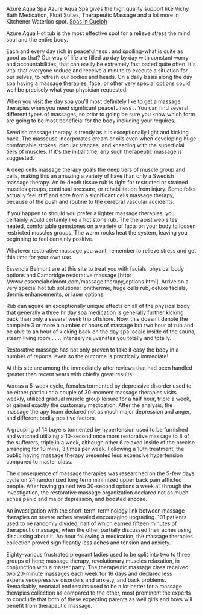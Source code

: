 <p>Azure Aqua Spa Azure Aqua Spa gives the high quality support like Vichy Bath Medication, Float Suites, Therapeutic Massage and a lot more in Kitchener Waterloo spot.&nbsp;<a href="https://azureaquaspa.com/">Spas in Guelph</a></p>

<p>Azure Aqua Hot tub is the most effective spot for a relieve stress the mind soul and the entire body.</p>

<p>Each and every day rich in peacefulness . and spoiling-what is quite as good as that? Our way of life are filled up day by day with constant worry and accountabilities, that can easily be extremely fast paced quite often. It&#39;s vital that everyone reduce and receive a minute to execute a situation for our selves, to refresh our bodies and heads. On a daily basis along the day spa having a massage therapies, face, or other very special options could well be precisely what your physician requested.</p>

<p>When you visit the day spa you&#39;ll most definitely like to get a massage therapies when you need significant peacefulness .. You can find several different types of massages, so prior to going be sure you know which form are going to be most beneficial for the body including your requires.</p>

<p>Swedish massage therapy is trendy as it is exceptionally light and kicking back. The masseuse incorporates cream or oils even when developing huge comfortable strokes, circular stances, and kneading with the superficial tiers of muscles. If it&#39;s the initial time, any such therapeutic massage is suggested.</p>

<p>A deep cells massage therapy goals the deep tiers of muscle group and cells, making this an amazing a variety of have than only a Swedish massage therapy. An in-depth tissue rub is right for restricted or strained muscles groups, continual pressure, or rehabilitation from injury. Some folks actually feel stiff and sore from a significant cells massage therapy, because of the push and routine to the cerebral vascular accidents.</p>

<p>If you happen to should you prefer a lighter massage therapies, you certainly would certainly like a hot stone rub. The therapist web sites heated, comfortable gemstones on a variety of facts on your body to loosen restricted muscles groups. The warm rocks heat the system, leaving you beginning to feel certainly positive.</p>

<p>Whatever restorative massage you want, remember to relieve stress and get this time for your own use.</p>

<p>Essencia Belmont are at this site to treat you with facials, physical body options and Cambridge restorative massage [http: //www.essenciabelmont.com/massage therapy_options.html]. Arrive on a very special hot tub solutions: ionithermie, huge cells rub, deluxe facials, dermis enhancements, or laser options.</p>

<p>Rub can aquire an exceptionally unique effects on all of the physical body that generally a three hr day spa medication is generally further kicking back than only a several week trip offshore. Now, this doesn&#39;t denote the complete 3 or more a number of hours of massage but two hour of rub and be able to an hour of kicking back on the day spa locale inside of the sauna, steam living room . . ., intensely rejuvenates you totally and totally.</p>

<p>Restorative massage has not only proven to take it easy the body in a number of reports, even so the outcome is practically immediate!</p>

<p>At this site are among the immediately after reviews that had been handled greater than recent years with chiefly great results:</p>

<p>Across a 5-week cycle, females tormented by depressive disorder used to be either particular a couple of 30-moment massage therapies visits weekly, utilized gradual muscle group leisure for a half hour, triple a week, or gained exactly the customary medication. After the analysis, the massage therapy team declared not as much major depression and anger, and different bodily positive factors.</p>

<p>A grouping of 14 buyers tormented by hypertension used to be furnished and watched utilizing a 10-second once more restorative massage to 8 of the sufferers, triple in a week, although other 6 relaxed inside of the precise arranging for 10 mins, 3 times per week. Following a 10th treatment, the public having massage therapy presented less expensive hypertension compared to master class.</p>

<p>The consequence of massage therapies was researched on the 5-few days cycle on 24 randomized long term minimized upper back pain afflicted people. After having gained two 30-second options a week all through the investigation, the restorative massage organization declared not as much aches,panic and major depression, and boosted snooze.</p>

<p>An investigation with the short-term-terminology link between massage therapies on severe aches revealed encouraging upgrading. 101 patients used to be randomly divided, half of which earned fifteen minutes of therapeutic massage, when the other partially discussed their aches using discussing about it. An hour following a medication, the massage therapies collection proved significantly less aches and tension and anxiety.</p>

<p>Eighty-various frustrated pregnant ladies used to be split into two to three groups of here; massage therapy, revolutionary muscles relaxation, in conjunction with a master party. The therapeutic massage class received two 20-minute massages each week for 16 days and declared less expensivedepressive disorders and anxiety, and back problems. Remarkably, neonatal end results used to be a lot better for a massage therapies collection as compared to the other, most prominent the experts to conclude that both of these expecting parents as well girls and boys will benefit from therapeutic massage.</p>
